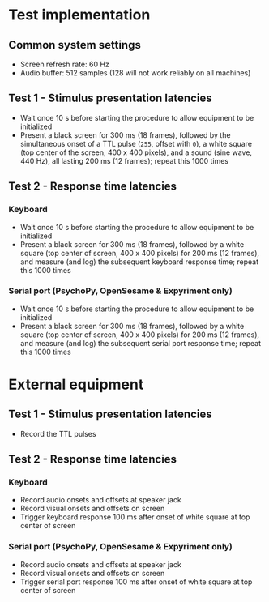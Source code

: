 # Test implementation

## Common system settings
- Screen refresh rate: 60 Hz
- Audio buffer: 512 samples (128 will not work reliably on all machines)

## Test 1 - Stimulus presentation latencies
- Wait once 10 s before starting the procedure to allow equipment to be initialized
- Present a black screen for 300 ms (18 frames), followed by the simultaneous onset of a TTL pulse (`255`, offset with `0`), a white square (top center of the screen, 400 x 400 pixels), and a sound (sine wave, 440 Hz), all lasting 200 ms (12 frames); repeat this 1000 times

## Test 2 - Response time latencies

### Keyboard
- Wait once 10 s before starting the procedure to allow equipment to be initialized
- Present a black screen for 300 ms (18 frames), followed by a white square (top center of screen, 400 x 400 pixels) for 200 ms (12 frames), and measure (and log) the subsequent keyboard response time; repeat this 1000 times

### Serial port (PsychoPy, OpenSesame & Expyriment only)
- Wait once 10 s before starting the procedure to allow equipment to be initialized
- Present a black screen for 300 ms (18 frames), followed by a white square (top center of screen, 400 x 400 pixels) for 200 ms (12 frames), and measure (and log) the subsequent serial port response time; repeat this 1000 times

# External equipment

## Test 1 - Stimulus presentation latencies
- Record the TTL pulses

## Test 2 - Response time latencies

### Keyboard
- Record audio onsets and offsets at speaker jack
- Record visual onsets and offsets on screen
- Trigger keyboard response 100 ms after onset of white square at top center of screen

### Serial port (PsychoPy, OpenSesame & Expyriment only)
- Record audio onsets and offsets at speaker jack
- Record visual onsets and offsets on screen
- Trigger serial port response 100 ms after onset of white square at top center of screen
